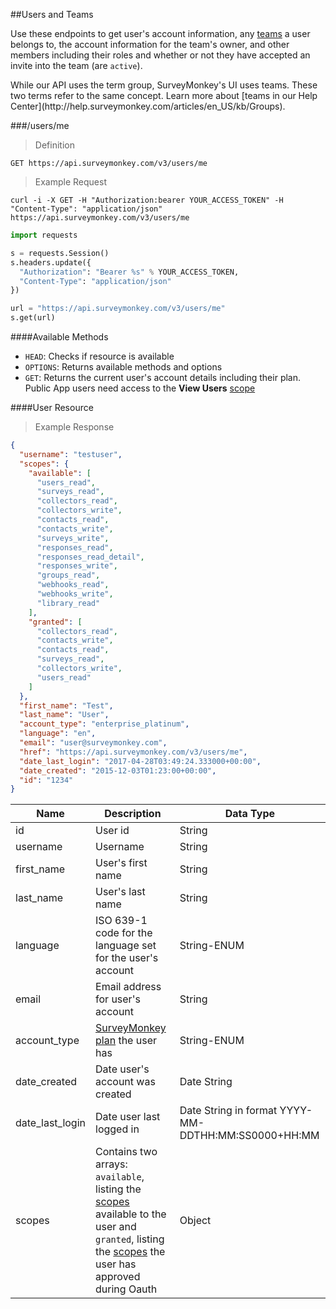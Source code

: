 ##Users and Teams

Use these endpoints to get user's account information, any [teams](http://help.surveymonkey.com/articles/en_US/kb/Groups) a user belongs to, the account information for the team's owner, and other members including their roles and whether or not they have accepted an invite into the team (are `active`).

<aside class="notice">While our API uses the term group, SurveyMonkey's UI uses teams. These two terms refer to the same concept. Learn more about [teams in our Help Center](http://help.surveymonkey.com/articles/en_US/kb/Groups).</aside>

###/users/me

>Definition

```
GET https://api.surveymonkey.com/v3/users/me
```

>Example Request

```shell
curl -i -X GET -H "Authorization:bearer YOUR_ACCESS_TOKEN" -H "Content-Type": "application/json" https://api.surveymonkey.com/v3/users/me
```

```python
import requests

s = requests.Session()
s.headers.update({
  "Authorization": "Bearer %s" % YOUR_ACCESS_TOKEN,
  "Content-Type": "application/json"
})

url = "https://api.surveymonkey.com/v3/users/me"
s.get(url)
```

####Available Methods

 * `HEAD`: Checks if resource is available
 * `OPTIONS`: Returns available methods and options
 * `GET`: Returns the current user's account details including their plan. Public App users need access to the **View Users** [scope](#scopes)

####User Resource

>Example Response

```json
{
  "username": "testuser",
  "scopes": {
    "available": [
      "users_read",
      "surveys_read",
      "collectors_read",
      "collectors_write",
      "contacts_read",
      "contacts_write",
      "surveys_write",
      "responses_read",
      "responses_read_detail",
      "responses_write",
      "groups_read",
      "webhooks_read",
      "webhooks_write",
      "library_read"
    ],
    "granted": [
      "collectors_read",
      "contacts_write",
      "contacts_read",
      "surveys_read",
      "collectors_write",
      "users_read"
    ]
  },
  "first_name": "Test",
  "last_name": "User",
  "account_type": "enterprise_platinum",
  "language": "en",
  "email": "user@surveymonkey.com",
  "href": "https://api.surveymonkey.com/v3/users/me",
  "date_last_login": "2017-04-28T03:49:24.333000+00:00",
  "date_created": "2015-12-03T01:23:00+00:00",
  "id": "1234"
}
```

Name | Description | Data Type
------ | ------- | -------
id | User id | String
username | Username | String
first_name | User's first name | String
last_name | User's last name | String
language | ISO 639-1 code for the language set for the user's account | String-ENUM
email | Email address for user's account | String
account_type | [SurveyMonkey plan](https://www.surveymonkey.com/pricing/?ut_source=dev_portal&amp;ut_source2=docs) the user has | String-ENUM
date_created | Date user's account was created | Date String
date_last_login | Date user last logged in | Date String in format YYYY-MM-DDTHH:MM:SS0000+HH:MM
scopes | Contains two arrays: `available`, listing the [scopes](#scopes) available to the user and `granted`, listing the [scopes](#scopes) the user has approved during Oauth | Object

